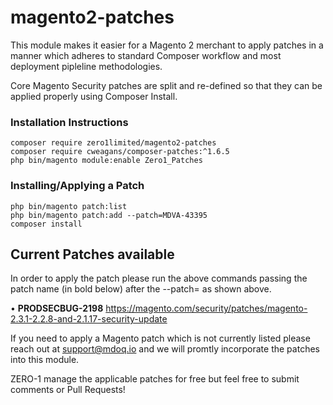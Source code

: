 # magento2-patches

This module makes it easier for a Magento 2 merchant to apply patches in a manner which adheres to standard Composer workflow and most deployment pipleline methodologies.

Core Magento Security patches are split and re-defined so that they can be applied properly using Composer Install.

### Installation Instructions
```
composer require zero1limited/magento2-patches
composer require cweagans/composer-patches:^1.6.5
php bin/magento module:enable Zero1_Patches
```

### Installing/Applying a Patch
```
php bin/magento patch:list
php bin/magento patch:add --patch=MDVA-43395
composer install
```

## Current Patches available
In order to apply the patch please run the above commands passing the patch name (in bold below) after the --patch= as shown above.

• __PRODSECBUG-2198__ https://magento.com/security/patches/magento-2.3.1-2.2.8-and-2.1.17-security-update


If you need to apply a Magento patch which is not currently listed please reach out at support@mdoq.io and we will promtly incorporate the patches into this module.





















ZERO-1 manage the applicable patches for free but feel free to submit comments or Pull Requests!
